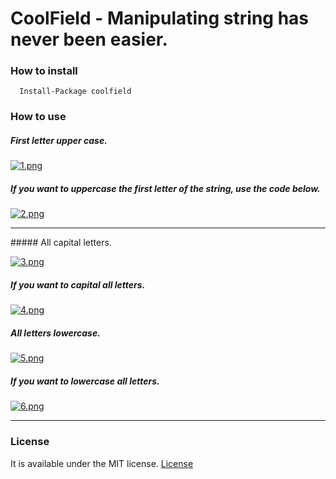 # CoolField - Manipulating string has never been easier.

### How to install
```
  Install-Package coolfield
```

### How to use

##### First letter upper case.


[![1.png](https://s17.postimg.org/jm399v29b/image.png)](https://postimg.org/image/b3tt5ivqj/)


##### If you want to uppercase the first letter of the string, use the code below.


[![2.png](https://s17.postimg.org/6tf59xqnj/image.png)](https://postimg.org/image/6gnr3r8dn/)

<hr>
##### All capital letters.


[![3.png](https://s17.postimg.org/9yzr0599r/image.png)](https://postimg.org/image/lbcchxhyj/)


##### If you want to capital all letters.


[![4.png](https://s17.postimg.org/6e3vgx4q7/image.png)](https://postimg.org/image/azzzp9q97/)


##### All letters lowercase.


[![5.png](https://s17.postimg.org/alu2bxgrz/image.png)](https://postimg.org/image/4xnrl1cff/)


##### If you want to lowercase all letters.

[![6.png](https://s17.postimg.org/u2erygbvz/image.png)](https://postimg.org/image/e4628bhnv/)

<hr>

### License

It is available under the MIT license.
[License](https://opensource.org/licenses/mit-license.php)
